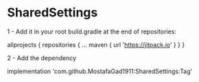 # SharedSettings

1 - Add it in your root build.gradle at the end of repositories:

allprojects {
		repositories {
			...
			maven { url 'https://jitpack.io' }
		}
	}


2 - Add the dependency

  implementation 'com.github.MostafaGad1911:SharedSettings:Tag'
